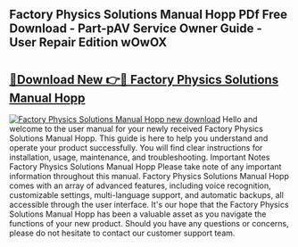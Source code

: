 ## Factory Physics Solutions Manual Hopp PDf Free Download - Part-pAV Service Owner Guide - User Repair Edition wOwOX

# <h2><a href="http://bc66783.oget.top/?id=Factory+Physics+Solutions+Manual+Hopp">🔗Download New 👉🔴 Factory Physics Solutions Manual Hopp</a></h2>

[![Factory Physics Solutions Manual Hopp new download](https://i.imgur.com/5g1atiW.png)](http://bc66783.oget.top/?id=Factory+Physics+Solutions+Manual+Hopp)
Hello and welcome to the user manual for your newly received Factory Physics Solutions Manual Hopp. This guide is here to help you understand and operate your product successfully. You will find clear instructions for installation, usage, maintenance, and troubleshooting. Important Notes Factory Physics Solutions Manual Hopp Please take note of any important information throughout this manual. Factory Physics Solutions Manual Hopp comes with an array of advanced features, including voice recognition, customizable settings, multi-language support, and automatic backups, all accessible through the user interface. It's our hope that the Factory Physics Solutions Manual Hopp has been a valuable asset as you navigate the functions of your new product. Should you have any questions or concerns, please do not hesitate to contact our customer support team.
